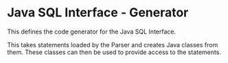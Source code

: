 Java SQL Interface - Generator
==============================

This defines the code generator for the Java SQL Interface.

This takes statements loaded by the Parser and creates Java classes from them.
These classes can then be used to provide access to the statements.
